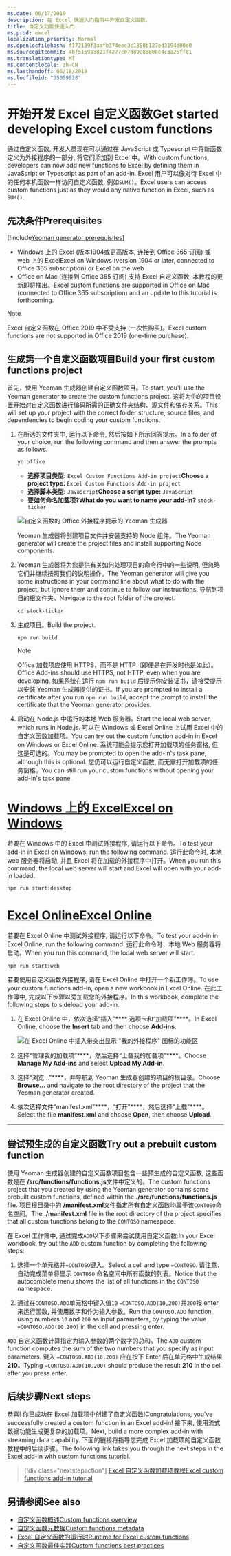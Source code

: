 ```yaml
---
ms.date: 06/17/2019
description: 在 Excel 快速入门指南中开发自定义函数。
title: 自定义功能快速入门
ms.prod: excel
localization_priority: Normal
ms.openlocfilehash: f172139f3aafb374eec3c1350b127ed3194d00e0
ms.sourcegitcommit: 4bf5159a3821f4277c07d89e88808c4c3a25ff81
ms.translationtype: MT
ms.contentlocale: zh-CN
ms.lasthandoff: 06/18/2019
ms.locfileid: "35059928"
---
```

# <a name="get-started-developing-excel-custom-functions"></a><span data-ttu-id="0cad5-103">开始开发 Excel 自定义函数</span><span class="sxs-lookup"><span data-stu-id="0cad5-103">Get started developing Excel custom functions</span></span>

<span data-ttu-id="0cad5-104">通过自定义函数, 开发人员现在可以通过在 JavaScript 或 Typescript 中将新函数定义为外接程序的一部分, 将它们添加到 Excel 中。</span><span class="sxs-lookup"><span data-stu-id="0cad5-104">With custom functions, developers can now add new functions to Excel by defining them in JavaScript or Typescript as part of an add-in.</span></span> <span data-ttu-id="0cad5-105">Excel 用户可以像对待 Excel 中的任何本机函数一样访问自定义函数, 例如`SUM()`。</span><span class="sxs-lookup"><span data-stu-id="0cad5-105">Excel users can access custom functions just as they would any native function in Excel, such as `SUM()`.</span></span>

## <a name="prerequisites"></a><span data-ttu-id="0cad5-106">先决条件</span><span class="sxs-lookup"><span data-stu-id="0cad5-106">Prerequisites</span></span>

[!include[Yeoman generator prerequisites](../includes/quickstart-yo-prerequisites.md)]

* <span data-ttu-id="0cad5-107">Windows 上的 Excel (版本1904或更高版本, 连接到 Office 365 订阅) 或 web 上的 Excel</span><span class="sxs-lookup"><span data-stu-id="0cad5-107">Excel on Windows (version 1904 or later, connected to Office 365 subscription) or Excel on the web</span></span>
* <span data-ttu-id="0cad5-108">Office on Mac (连接到 Office 365 订阅) 支持 Excel 自定义函数, 本教程的更新即将推出。</span><span class="sxs-lookup"><span data-stu-id="0cad5-108">Excel custom functions are supported in Office on Mac (connected to Office 365 subscription) and an update to this tutorial is forthcoming.</span></span>

>[!NOTE]
><span data-ttu-id="0cad5-109">Excel 自定义函数在 Office 2019 中不受支持 (一次性购买)。</span><span class="sxs-lookup"><span data-stu-id="0cad5-109">Excel custom functions are not supported in Office 2019 (one-time purchase).</span></span>

## <a name="build-your-first-custom-functions-project"></a><span data-ttu-id="0cad5-110">生成第一个自定义函数项目</span><span class="sxs-lookup"><span data-stu-id="0cad5-110">Build your first custom functions project</span></span>

<span data-ttu-id="0cad5-111">首先，使用 Yeoman 生成器创建自定义函数项目。</span><span class="sxs-lookup"><span data-stu-id="0cad5-111">To start, you'll use the Yeoman generator to create the custom functions project.</span></span> <span data-ttu-id="0cad5-112">这将为你的项目设置开始对自定义函数进行编码所需的正确文件夹结构、源文件和依存关系。</span><span class="sxs-lookup"><span data-stu-id="0cad5-112">This will set up your project with the correct folder structure, source files, and dependencies to begin coding your custom functions.</span></span>

1. <span data-ttu-id="0cad5-113">在所选的文件夹中, 运行以下命令, 然后按如下所示回答提示。</span><span class="sxs-lookup"><span data-stu-id="0cad5-113">In a folder of your choice, run the following command and then answer the prompts as follows.</span></span>

    ```command&nbsp;line
    yo office
    ```

    - <span data-ttu-id="0cad5-114">**选择项目类型:** `Excel Custom Functions Add-in project`</span><span class="sxs-lookup"><span data-stu-id="0cad5-114">**Choose a project type:** `Excel Custom Functions Add-in project`</span></span>
    - <span data-ttu-id="0cad5-115">**选择脚本类型:** `JavaScript`</span><span class="sxs-lookup"><span data-stu-id="0cad5-115">**Choose a script type:** `JavaScript`</span></span>
    - <span data-ttu-id="0cad5-116">**要如何命名加载项?**</span><span class="sxs-lookup"><span data-stu-id="0cad5-116">**What do you want to name your add-in?**</span></span> `stock-ticker`

    ![自定义函数的 Office 外接程序提示的 Yeoman 生成器](../images/UpdatedYoOfficePrompt.png)

    <span data-ttu-id="0cad5-118">Yeoman 生成器将创建项目文件并安装支持的 Node 组件。</span><span class="sxs-lookup"><span data-stu-id="0cad5-118">The Yeoman generator will create the project files and install supporting Node components.</span></span>

2. <span data-ttu-id="0cad5-119">Yeoman 生成器将为您提供有关如何处理项目的命令行中的一些说明, 但忽略它们并继续按照我们的说明操作。</span><span class="sxs-lookup"><span data-stu-id="0cad5-119">The Yeoman generator will give you some instructions in your command line about what to do with the project, but ignore them and continue to follow our instructions.</span></span> <span data-ttu-id="0cad5-120">导航到项目的根文件夹。</span><span class="sxs-lookup"><span data-stu-id="0cad5-120">Navigate to the root folder of the project.</span></span>

    ```command&nbsp;line
    cd stock-ticker
    ```

3. <span data-ttu-id="0cad5-121">生成项目。</span><span class="sxs-lookup"><span data-stu-id="0cad5-121">Build the project.</span></span> 

    ```command&nbsp;line
    npm run build
    ```

    > [!NOTE]
    > <span data-ttu-id="0cad5-122">Office 加载项应使用 HTTPS，而不是 HTTP（即便是在开发时也是如此）。</span><span class="sxs-lookup"><span data-stu-id="0cad5-122">Office Add-ins should use HTTPS, not HTTP, even when you are developing.</span></span> <span data-ttu-id="0cad5-123">如果系统在运行 `npm run build` 后提示你安装证书，请接受提示以安装 Yeoman 生成器提供的证书。</span><span class="sxs-lookup"><span data-stu-id="0cad5-123">If you are prompted to install a certificate after you run `npm run build`, accept the prompt to install the certificate that the Yeoman generator provides.</span></span>

4. <span data-ttu-id="0cad5-124">启动在 Node.js 中运行的本地 Web 服务器。</span><span class="sxs-lookup"><span data-stu-id="0cad5-124">Start the local web server, which runs in Node.js.</span></span> <span data-ttu-id="0cad5-125">可以在 Windows 或 Excel Online 上试用 Excel 中的自定义函数加载项。</span><span class="sxs-lookup"><span data-stu-id="0cad5-125">You can try out the custom function add-in in Excel on Windows or Excel Online.</span></span> <span data-ttu-id="0cad5-126">系统可能会提示您打开加载项的任务窗格, 但这是可选的。</span><span class="sxs-lookup"><span data-stu-id="0cad5-126">You may be prompted to open the add-in's task pane, although this is optional.</span></span> <span data-ttu-id="0cad5-127">您仍可以运行自定义函数, 而无需打开加载项的任务窗格。</span><span class="sxs-lookup"><span data-stu-id="0cad5-127">You can still run your custom functions without opening your add-in's task pane.</span></span>

# <a name="excel-on-windowstabexcel-windows"></a>[<span data-ttu-id="0cad5-128">Windows 上的 Excel</span><span class="sxs-lookup"><span data-stu-id="0cad5-128">Excel on Windows</span></span>](#tab/excel-windows)

<span data-ttu-id="0cad5-129">若要在 Windows 中的 Excel 中测试外接程序, 请运行以下命令。</span><span class="sxs-lookup"><span data-stu-id="0cad5-129">To test your add-in in Excel on Windows, run the following command.</span></span> <span data-ttu-id="0cad5-130">运行此命令时, 本地 web 服务器将启动, 并且 Excel 将在加载的外接程序中打开。</span><span class="sxs-lookup"><span data-stu-id="0cad5-130">When you run this command, the local web server will start and Excel will open with your add-in loaded.</span></span>

```command&nbsp;line
npm run start:desktop
```

# <a name="excel-onlinetabexcel-online"></a>[<span data-ttu-id="0cad5-131">Excel Online</span><span class="sxs-lookup"><span data-stu-id="0cad5-131">Excel Online</span></span>](#tab/excel-online)

<span data-ttu-id="0cad5-132">若要在 Excel Online 中测试外接程序, 请运行以下命令。</span><span class="sxs-lookup"><span data-stu-id="0cad5-132">To test your add-in in Excel Online, run the following command.</span></span> <span data-ttu-id="0cad5-133">运行此命令时，本地 Web 服务器将启动。</span><span class="sxs-lookup"><span data-stu-id="0cad5-133">When you run this command, the local web server will start.</span></span>

```command&nbsp;line
npm run start:web
```

<span data-ttu-id="0cad5-134">若要使用自定义函数外接程序, 请在 Excel Online 中打开一个新工作簿。</span><span class="sxs-lookup"><span data-stu-id="0cad5-134">To use your custom functions add-in, open a new workbook in Excel Online.</span></span> <span data-ttu-id="0cad5-135">在此工作簿中, 完成以下步骤以旁加载您的外接程序。</span><span class="sxs-lookup"><span data-stu-id="0cad5-135">In this workbook, complete the following steps to sideload your add-in.</span></span>

1. <span data-ttu-id="0cad5-136">在 Excel Online 中，依次选择“插入”\*\*\*\* 选项卡和“加载项”\*\*\*\*。</span><span class="sxs-lookup"><span data-stu-id="0cad5-136">In Excel Online, choose the **Insert** tab and then choose **Add-ins**.</span></span>

   ![在 Excel Online 中插入带突出显示 "我的外接程序" 图标的功能区](../images/excel-cf-online-register-add-in-1.png)
   
2. <span data-ttu-id="0cad5-138">选择“管理我的加载项”\*\*\*\*，然后选择“上载我的加载项”\*\*\*\*。</span><span class="sxs-lookup"><span data-stu-id="0cad5-138">Choose **Manage My Add-ins** and select **Upload My Add-in**.</span></span>

3. <span data-ttu-id="0cad5-139">选择“浏览...”\*\*\*\*，并导航到 Yeoman 生成器创建的项目的根目录。</span><span class="sxs-lookup"><span data-stu-id="0cad5-139">Choose **Browse...** and navigate to the root directory of the project that the Yeoman generator created.</span></span>

4. <span data-ttu-id="0cad5-140">依次选择文件“manifest.xml”\*\*\*\*，“打开”\*\*\*\*，然后选择“上载”\*\*\*\*。</span><span class="sxs-lookup"><span data-stu-id="0cad5-140">Select the file **manifest.xml** and choose **Open**, then choose **Upload**.</span></span>

---

## <a name="try-out-a-prebuilt-custom-function"></a><span data-ttu-id="0cad5-141">尝试预生成的自定义函数</span><span class="sxs-lookup"><span data-stu-id="0cad5-141">Try out a prebuilt custom function</span></span>

<span data-ttu-id="0cad5-142">使用 Yeoman 生成器创建的自定义函数项目包含一些预生成的自定义函数, 这些函数是在 **/src/functions/functions.js**文件中定义的。</span><span class="sxs-lookup"><span data-stu-id="0cad5-142">The custom functions project that you created by using the Yeoman generator contains some prebuilt custom functions, defined within the **./src/functions/functions.js** file.</span></span> <span data-ttu-id="0cad5-143">项目根目录中的 **/manifest.xml**文件指定所有自定义函数均属于该`CONTOSO`命名空间。</span><span class="sxs-lookup"><span data-stu-id="0cad5-143">The **./manifest.xml** file in the root directory of the project specifies that all custom functions belong to the `CONTOSO` namespace.</span></span>

<span data-ttu-id="0cad5-144">在 Excel 工作簿中, 通过完成`ADD`以下步骤来尝试使用自定义函数:</span><span class="sxs-lookup"><span data-stu-id="0cad5-144">In your Excel workbook, try out the `ADD` custom function by completing the following steps:</span></span>

1. <span data-ttu-id="0cad5-145">选择一个单元格并`=CONTOSO`键入。</span><span class="sxs-lookup"><span data-stu-id="0cad5-145">Select a cell and type `=CONTOSO`.</span></span> <span data-ttu-id="0cad5-146">请注意，自动完成菜单将显示 `CONTOSO` 命名空间中所有函数的列表。</span><span class="sxs-lookup"><span data-stu-id="0cad5-146">Notice that the autocomplete menu shows the list of all functions in the `CONTOSO` namespace.</span></span>

2. <span data-ttu-id="0cad5-147">通过在`CONTOSO.ADD`单元格中键入值`10` `=CONTOSO.ADD(10,200)`并`200`按 enter 来运行函数, 并使用数字和作为输入参数。</span><span class="sxs-lookup"><span data-stu-id="0cad5-147">Run the `CONTOSO.ADD` function, using numbers `10` and `200` as input parameters, by typing the value `=CONTOSO.ADD(10,200)` in the cell and pressing enter.</span></span>

<span data-ttu-id="0cad5-148">`ADD` 自定义函数计算指定为输入参数的两个数字的总和。</span><span class="sxs-lookup"><span data-stu-id="0cad5-148">The `ADD` custom function computes the sum of the two numbers that you specify as input parameters.</span></span> <span data-ttu-id="0cad5-149">键入 `=CONTOSO.ADD(10,200)` 应在按下 Enter 后在单元格中生成结果 **210**。</span><span class="sxs-lookup"><span data-stu-id="0cad5-149">Typing `=CONTOSO.ADD(10,200)` should produce the result **210** in the cell after you press enter.</span></span>

## <a name="next-steps"></a><span data-ttu-id="0cad5-150">后续步骤</span><span class="sxs-lookup"><span data-stu-id="0cad5-150">Next steps</span></span>

<span data-ttu-id="0cad5-151">恭喜! 你已成功在 Excel 加载项中创建了自定义函数!</span><span class="sxs-lookup"><span data-stu-id="0cad5-151">Congratulations, you've successfully created a custom function in an Excel add-in!</span></span> <span data-ttu-id="0cad5-152">接下来, 使用流式数据功能生成更复杂的加载项。</span><span class="sxs-lookup"><span data-stu-id="0cad5-152">Next, build a more complex add-in with streaming data capability.</span></span> <span data-ttu-id="0cad5-153">下面的链接将指导您完成 Excel 加载项的自定义函数教程中的后续步骤。</span><span class="sxs-lookup"><span data-stu-id="0cad5-153">The following link takes you through the next steps in the Excel add-in with custom functions tutorial.</span></span>

> [!div class="nextstepaction"]
> [<span data-ttu-id="0cad5-154">Excel 自定义函数加载项教程</span><span class="sxs-lookup"><span data-stu-id="0cad5-154">Excel custom functions add-in tutorial</span></span>](../tutorials/excel-tutorial-create-custom-functions.md#create-a-custom-function-that-requests-data-from-the-web
)

## <a name="see-also"></a><span data-ttu-id="0cad5-155">另请参阅</span><span class="sxs-lookup"><span data-stu-id="0cad5-155">See also</span></span>

* [<span data-ttu-id="0cad5-156">自定义函数概述</span><span class="sxs-lookup"><span data-stu-id="0cad5-156">Custom functions overview</span></span>](../excel/custom-functions-overview.md)
* [<span data-ttu-id="0cad5-157">自定义函数元数据</span><span class="sxs-lookup"><span data-stu-id="0cad5-157">Custom functions metadata</span></span>](../excel/custom-functions-json.md)
* [<span data-ttu-id="0cad5-158">Excel 自定义函数的运行时</span><span class="sxs-lookup"><span data-stu-id="0cad5-158">Runtime for Excel custom functions</span></span>](../excel/custom-functions-runtime.md)
* [<span data-ttu-id="0cad5-159">自定义函数最佳实践</span><span class="sxs-lookup"><span data-stu-id="0cad5-159">Custom functions best practices</span></span>](../excel/custom-functions-best-practices.md)
